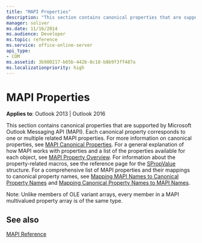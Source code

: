```yaml
---
title: "MAPI Properties"
description: "This section contains canonical properties that are supported by MAPI, each of which corresponds to one or multiple related MAPI properties."
manager: soliver
ms.date: 11/16/2014
ms.audience: Developer
ms.topic: reference
ms.service: office-online-server
api_type:
- COM
ms.assetid: 3b980217-b65b-442b-8c18-b8b9f3ff487a
ms.localizationpriority: high
---
```


# MAPI Properties

 
  
**Applies to**: Outlook 2013 | Outlook 2016 
  
This section contains canonical properties that are supported by Microsoft Outlook Messaging API (MAPI). Each canonical property corresponds to one or multiple related MAPI properties. For more information on canonical properties, see [MAPI Canonical Properties](mapi-canonical-properties.md). For a general explanation of how MAPI works with properties and a list of the properties available for each object, see [MAPI Property Overview](mapi-property-overview.md). For information about the property-related macros, see the reference page for the [SPropValue](spropvalue.md) structure. For a comprehensive list of MAPI properties and their mappings to canonical property names, see [Mapping MAPI Names to Canonical Property Names](mapping-mapi-names-to-canonical-property-names.md) and [Mapping Canonical Property Names to MAPI Names](mapping-canonical-property-names-to-mapi-names.md). 
  
Note: Unlike members of OLE variant arrays, every member in a MAPI multivalued property array is of the same type. 
  
## See also



[MAPI Reference](mapi-reference.md)

